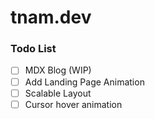 # tnam.dev

### Todo List
- [ ] MDX Blog (WIP)
- [ ] Add Landing Page Animation
- [ ] Scalable Layout
- [ ] Cursor hover animation

